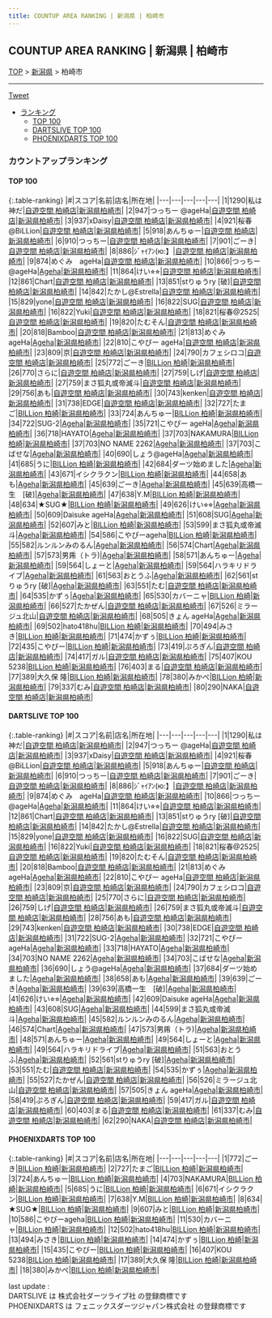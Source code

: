 ```yaml
---
title: COUNTUP AREA RANKING | 新潟県 | 柏崎市
---
```

## COUNTUP AREA RANKING | 新潟県 | 柏崎市

[TOP](/darts/rank/) > [新潟県](/darts/rank/新潟県/) > 柏崎市

___

<a href="https://twitter.com/share?ref_src=twsrc%5Etfw" data-text="COUNTUP AREA RANKING | 新潟県柏崎市" class="twitter-share-button" data-hashtags="DARTSLIVE,PHOENIXDARTS,darts,ダーツ" data-show-count="false">Tweet</a>

* [ランキング](#カウントアップランキング)
    * [TOP 100](#top-100)
    * [DARTSLIVE TOP 100](#dartslive-top-100)
    * [PHOENIXDARTS TOP 100](#phoenixdarts-top-100)

### カウントアップランキング

#### TOP 100



{:.table-ranking}
|#|スコア|名前|店名|所在地|
|---|---|---|---|---|
|1|1290|<span class="rank-name-dl">私は神だ</span>|<a href="https://search.dartslive.com/jp/shop/af9ddf458b272ca358d385ea46352d8f">自遊空間 柏崎店</a>|<a href="/darts/rank/新潟県/柏崎市">新潟県柏崎市</a>|
|2|947|<span class="rank-name-dl">つっちー @ageHa</span>|<a href="https://search.dartslive.com/jp/shop/af9ddf458b272ca358d385ea46352d8f">自遊空間 柏崎店</a>|<a href="/darts/rank/新潟県/柏崎市">新潟県柏崎市</a>|
|3|937|<span class="rank-name-dl">xDaisy</span>|<a href="https://search.dartslive.com/jp/shop/af9ddf458b272ca358d385ea46352d8f">自遊空間 柏崎店</a>|<a href="/darts/rank/新潟県/柏崎市">新潟県柏崎市</a>|
|4|921|<span class="rank-name-dl">桜春@BiLLion</span>|<a href="https://search.dartslive.com/jp/shop/af9ddf458b272ca358d385ea46352d8f">自遊空間 柏崎店</a>|<a href="/darts/rank/新潟県/柏崎市">新潟県柏崎市</a>|
|5|918|<span class="rank-name-dl">あんちゅー</span>|<a href="https://search.dartslive.com/jp/shop/af9ddf458b272ca358d385ea46352d8f">自遊空間 柏崎店</a>|<a href="/darts/rank/新潟県/柏崎市">新潟県柏崎市</a>|
|6|910|<span class="rank-name-dl">つっちー</span>|<a href="https://search.dartslive.com/jp/shop/af9ddf458b272ca358d385ea46352d8f">自遊空間 柏崎店</a>|<a href="/darts/rank/新潟県/柏崎市">新潟県柏崎市</a>|
|7|901|<span class="rank-name-dl">ごーき</span>|<a href="https://search.dartslive.com/jp/shop/af9ddf458b272ca358d385ea46352d8f">自遊空間 柏崎店</a>|<a href="/darts/rank/新潟県/柏崎市">新潟県柏崎市</a>|
|8|886|<span class="rank-name-dl">ｼﾞｬｲｱﾝ(ю:】</span>|<a href="https://search.dartslive.com/jp/shop/af9ddf458b272ca358d385ea46352d8f">自遊空間 柏崎店</a>|<a href="/darts/rank/新潟県/柏崎市">新潟県柏崎市</a>|
|9|874|<span class="rank-name-dl">めぐみ　ageHa</span>|<a href="https://search.dartslive.com/jp/shop/af9ddf458b272ca358d385ea46352d8f">自遊空間 柏崎店</a>|<a href="/darts/rank/新潟県/柏崎市">新潟県柏崎市</a>|
|10|866|<span class="rank-name-dl">つっちー @ageHa</span>|<a href="https://search.dartslive.com/jp/shop/51ebc8326155783df454cb89828a1cfe">Ageha</a>|<a href="/darts/rank/新潟県/柏崎市">新潟県柏崎市</a>|
|11|864|<span class="rank-name-dl">けい⭐︎⭐︎</span>|<a href="https://search.dartslive.com/jp/shop/af9ddf458b272ca358d385ea46352d8f">自遊空間 柏崎店</a>|<a href="/darts/rank/新潟県/柏崎市">新潟県柏崎市</a>|
|12|861|<span class="rank-name-dl">Chart</span>|<a href="https://search.dartslive.com/jp/shop/af9ddf458b272ca358d385ea46352d8f">自遊空間 柏崎店</a>|<a href="/darts/rank/新潟県/柏崎市">新潟県柏崎市</a>|
|13|851|<span class="rank-name-dl">stりゅうry [破]</span>|<a href="https://search.dartslive.com/jp/shop/af9ddf458b272ca358d385ea46352d8f">自遊空間 柏崎店</a>|<a href="/darts/rank/新潟県/柏崎市">新潟県柏崎市</a>|
|14|842|<span class="rank-name-dl">たかし@Estrella</span>|<a href="https://search.dartslive.com/jp/shop/af9ddf458b272ca358d385ea46352d8f">自遊空間 柏崎店</a>|<a href="/darts/rank/新潟県/柏崎市">新潟県柏崎市</a>|
|15|829|<span class="rank-name-dl">yone</span>|<a href="https://search.dartslive.com/jp/shop/af9ddf458b272ca358d385ea46352d8f">自遊空間 柏崎店</a>|<a href="/darts/rank/新潟県/柏崎市">新潟県柏崎市</a>|
|16|822|<span class="rank-name-dl">SUG</span>|<a href="https://search.dartslive.com/jp/shop/af9ddf458b272ca358d385ea46352d8f">自遊空間 柏崎店</a>|<a href="/darts/rank/新潟県/柏崎市">新潟県柏崎市</a>|
|16|822|<span class="rank-name-dl">Yuki</span>|<a href="https://search.dartslive.com/jp/shop/af9ddf458b272ca358d385ea46352d8f">自遊空間 柏崎店</a>|<a href="/darts/rank/新潟県/柏崎市">新潟県柏崎市</a>|
|18|821|<span class="rank-name-dl">桜春@2525</span>|<a href="https://search.dartslive.com/jp/shop/af9ddf458b272ca358d385ea46352d8f">自遊空間 柏崎店</a>|<a href="/darts/rank/新潟県/柏崎市">新潟県柏崎市</a>|
|19|820|<span class="rank-name-dl">たむそん</span>|<a href="https://search.dartslive.com/jp/shop/af9ddf458b272ca358d385ea46352d8f">自遊空間 柏崎店</a>|<a href="/darts/rank/新潟県/柏崎市">新潟県柏崎市</a>|
|20|818|<span class="rank-name-dl">Bamboo</span>|<a href="https://search.dartslive.com/jp/shop/af9ddf458b272ca358d385ea46352d8f">自遊空間 柏崎店</a>|<a href="/darts/rank/新潟県/柏崎市">新潟県柏崎市</a>|
|21|813|<span class="rank-name-dl">めぐみ　ageHa</span>|<a href="https://search.dartslive.com/jp/shop/51ebc8326155783df454cb89828a1cfe">Ageha</a>|<a href="/darts/rank/新潟県/柏崎市">新潟県柏崎市</a>|
|22|810|<span class="rank-name-dl">こやぴー ageHa</span>|<a href="https://search.dartslive.com/jp/shop/af9ddf458b272ca358d385ea46352d8f">自遊空間 柏崎店</a>|<a href="/darts/rank/新潟県/柏崎市">新潟県柏崎市</a>|
|23|809|<span class="rank-name-dl">京</span>|<a href="https://search.dartslive.com/jp/shop/af9ddf458b272ca358d385ea46352d8f">自遊空間 柏崎店</a>|<a href="/darts/rank/新潟県/柏崎市">新潟県柏崎市</a>|
|24|790|<span class="rank-name-dl">カフェシロコ</span>|<a href="https://search.dartslive.com/jp/shop/af9ddf458b272ca358d385ea46352d8f">自遊空間 柏崎店</a>|<a href="/darts/rank/新潟県/柏崎市">新潟県柏崎市</a>|
|25|772|<span class="rank-name-pd">ごーき</span>|<a href="https://vs.phoenixdarts.com/jp/shop/shopDetailInfo/s_85518?s_seq=85518">BILLion 柏崎</a>|<a href="/darts/rank/新潟県/柏崎市">新潟県柏崎市</a>|
|26|770|<span class="rank-name-dl">さらに</span>|<a href="https://search.dartslive.com/jp/shop/af9ddf458b272ca358d385ea46352d8f">自遊空間 柏崎店</a>|<a href="/darts/rank/新潟県/柏崎市">新潟県柏崎市</a>|
|27|759|<span class="rank-name-dl">しげ</span>|<a href="https://search.dartslive.com/jp/shop/af9ddf458b272ca358d385ea46352d8f">自遊空間 柏崎店</a>|<a href="/darts/rank/新潟県/柏崎市">新潟県柏崎市</a>|
|27|759|<span class="rank-name-dl">まさ狐丸或帝滅斗</span>|<a href="https://search.dartslive.com/jp/shop/af9ddf458b272ca358d385ea46352d8f">自遊空間 柏崎店</a>|<a href="/darts/rank/新潟県/柏崎市">新潟県柏崎市</a>|
|29|756|<span class="rank-name-dl">あも</span>|<a href="https://search.dartslive.com/jp/shop/af9ddf458b272ca358d385ea46352d8f">自遊空間 柏崎店</a>|<a href="/darts/rank/新潟県/柏崎市">新潟県柏崎市</a>|
|30|743|<span class="rank-name-dl">kenken</span>|<a href="https://search.dartslive.com/jp/shop/af9ddf458b272ca358d385ea46352d8f">自遊空間 柏崎店</a>|<a href="/darts/rank/新潟県/柏崎市">新潟県柏崎市</a>|
|31|738|<span class="rank-name-dl">EDGE</span>|<a href="https://search.dartslive.com/jp/shop/af9ddf458b272ca358d385ea46352d8f">自遊空間 柏崎店</a>|<a href="/darts/rank/新潟県/柏崎市">新潟県柏崎市</a>|
|32|727|<span class="rank-name-pd">たまご</span>|<a href="https://vs.phoenixdarts.com/jp/shop/shopDetailInfo/s_85518?s_seq=85518">BILLion 柏崎</a>|<a href="/darts/rank/新潟県/柏崎市">新潟県柏崎市</a>|
|33|724|<span class="rank-name-pd">あんちゅー</span>|<a href="https://vs.phoenixdarts.com/jp/shop/shopDetailInfo/s_85518?s_seq=85518">BILLion 柏崎</a>|<a href="/darts/rank/新潟県/柏崎市">新潟県柏崎市</a>|
|34|722|<span class="rank-name-dl">SUG-2</span>|<a href="https://search.dartslive.com/jp/shop/51ebc8326155783df454cb89828a1cfe">Ageha</a>|<a href="/darts/rank/新潟県/柏崎市">新潟県柏崎市</a>|
|35|721|<span class="rank-name-dl">こやぴー ageHa</span>|<a href="https://search.dartslive.com/jp/shop/51ebc8326155783df454cb89828a1cfe">Ageha</a>|<a href="/darts/rank/新潟県/柏崎市">新潟県柏崎市</a>|
|36|718|<span class="rank-name-dl">HAYATO</span>|<a href="https://search.dartslive.com/jp/shop/51ebc8326155783df454cb89828a1cfe">Ageha</a>|<a href="/darts/rank/新潟県/柏崎市">新潟県柏崎市</a>|
|37|703|<span class="rank-name-pd">NAKAMURA</span>|<a href="https://vs.phoenixdarts.com/jp/shop/shopDetailInfo/s_85518?s_seq=85518">BILLion 柏崎</a>|<a href="/darts/rank/新潟県/柏崎市">新潟県柏崎市</a>|
|37|703|<span class="rank-name-dl">NO NAME 2262</span>|<a href="https://search.dartslive.com/jp/shop/51ebc8326155783df454cb89828a1cfe">Ageha</a>|<a href="/darts/rank/新潟県/柏崎市">新潟県柏崎市</a>|
|37|703|<span class="rank-name-dl">こばせな</span>|<a href="https://search.dartslive.com/jp/shop/51ebc8326155783df454cb89828a1cfe">Ageha</a>|<a href="/darts/rank/新潟県/柏崎市">新潟県柏崎市</a>|
|40|690|<span class="rank-name-dl">しょう@ageHa</span>|<a href="https://search.dartslive.com/jp/shop/51ebc8326155783df454cb89828a1cfe">Ageha</a>|<a href="/darts/rank/新潟県/柏崎市">新潟県柏崎市</a>|
|41|685|<span class="rank-name-pd">うに</span>|<a href="https://vs.phoenixdarts.com/jp/shop/shopDetailInfo/s_85518?s_seq=85518">BILLion 柏崎</a>|<a href="/darts/rank/新潟県/柏崎市">新潟県柏崎市</a>|
|42|684|<span class="rank-name-dl">ダーツ始めました</span>|<a href="https://search.dartslive.com/jp/shop/51ebc8326155783df454cb89828a1cfe">Ageha</a>|<a href="/darts/rank/新潟県/柏崎市">新潟県柏崎市</a>|
|43|671|<span class="rank-name-pd">イシクラクン</span>|<a href="https://vs.phoenixdarts.com/jp/shop/shopDetailInfo/s_85518?s_seq=85518">BILLion 柏崎</a>|<a href="/darts/rank/新潟県/柏崎市">新潟県柏崎市</a>|
|44|658|<span class="rank-name-dl">あも</span>|<a href="https://search.dartslive.com/jp/shop/51ebc8326155783df454cb89828a1cfe">Ageha</a>|<a href="/darts/rank/新潟県/柏崎市">新潟県柏崎市</a>|
|45|639|<span class="rank-name-dl">ごーき</span>|<a href="https://search.dartslive.com/jp/shop/51ebc8326155783df454cb89828a1cfe">Ageha</a>|<a href="/darts/rank/新潟県/柏崎市">新潟県柏崎市</a>|
|45|639|<span class="rank-name-dl">高橋一生　[破]</span>|<a href="https://search.dartslive.com/jp/shop/51ebc8326155783df454cb89828a1cfe">Ageha</a>|<a href="/darts/rank/新潟県/柏崎市">新潟県柏崎市</a>|
|47|638|<span class="rank-name-pd">Y.M</span>|<a href="https://vs.phoenixdarts.com/jp/shop/shopDetailInfo/s_85518?s_seq=85518">BILLion 柏崎</a>|<a href="/darts/rank/新潟県/柏崎市">新潟県柏崎市</a>|
|48|634|<span class="rank-name-pd">★SUG★</span>|<a href="https://vs.phoenixdarts.com/jp/shop/shopDetailInfo/s_85518?s_seq=85518">BILLion 柏崎</a>|<a href="/darts/rank/新潟県/柏崎市">新潟県柏崎市</a>|
|49|626|<span class="rank-name-dl">けい⭐︎⭐︎</span>|<a href="https://search.dartslive.com/jp/shop/51ebc8326155783df454cb89828a1cfe">Ageha</a>|<a href="/darts/rank/新潟県/柏崎市">新潟県柏崎市</a>|
|50|609|<span class="rank-name-dl">Daisuke ageHa</span>|<a href="https://search.dartslive.com/jp/shop/51ebc8326155783df454cb89828a1cfe">Ageha</a>|<a href="/darts/rank/新潟県/柏崎市">新潟県柏崎市</a>|
|51|608|<span class="rank-name-dl">SUG</span>|<a href="https://search.dartslive.com/jp/shop/51ebc8326155783df454cb89828a1cfe">Ageha</a>|<a href="/darts/rank/新潟県/柏崎市">新潟県柏崎市</a>|
|52|607|<span class="rank-name-pd">みと</span>|<a href="https://vs.phoenixdarts.com/jp/shop/shopDetailInfo/s_85518?s_seq=85518">BILLion 柏崎</a>|<a href="/darts/rank/新潟県/柏崎市">新潟県柏崎市</a>|
|53|599|<span class="rank-name-dl">まさ狐丸或帝滅斗</span>|<a href="https://search.dartslive.com/jp/shop/51ebc8326155783df454cb89828a1cfe">Ageha</a>|<a href="/darts/rank/新潟県/柏崎市">新潟県柏崎市</a>|
|54|586|<span class="rank-name-pd">こやぴーageha</span>|<a href="https://vs.phoenixdarts.com/jp/shop/shopDetailInfo/s_85518?s_seq=85518">BILLion 柏崎</a>|<a href="/darts/rank/新潟県/柏崎市">新潟県柏崎市</a>|
|55|582|<span class="rank-name-dl">ルンルンみのるん</span>|<a href="https://search.dartslive.com/jp/shop/51ebc8326155783df454cb89828a1cfe">Ageha</a>|<a href="/darts/rank/新潟県/柏崎市">新潟県柏崎市</a>|
|56|574|<span class="rank-name-dl">Chart</span>|<a href="https://search.dartslive.com/jp/shop/51ebc8326155783df454cb89828a1cfe">Ageha</a>|<a href="/darts/rank/新潟県/柏崎市">新潟県柏崎市</a>|
|57|573|<span class="rank-name-dl">男乕（トラ)</span>|<a href="https://search.dartslive.com/jp/shop/51ebc8326155783df454cb89828a1cfe">Ageha</a>|<a href="/darts/rank/新潟県/柏崎市">新潟県柏崎市</a>|
|58|571|<span class="rank-name-dl">あんちゅー</span>|<a href="https://search.dartslive.com/jp/shop/51ebc8326155783df454cb89828a1cfe">Ageha</a>|<a href="/darts/rank/新潟県/柏崎市">新潟県柏崎市</a>|
|59|564|<span class="rank-name-dl">しょーと</span>|<a href="https://search.dartslive.com/jp/shop/51ebc8326155783df454cb89828a1cfe">Ageha</a>|<a href="/darts/rank/新潟県/柏崎市">新潟県柏崎市</a>|
|59|564|<span class="rank-name-dl">ハラキリドライブ</span>|<a href="https://search.dartslive.com/jp/shop/51ebc8326155783df454cb89828a1cfe">Ageha</a>|<a href="/darts/rank/新潟県/柏崎市">新潟県柏崎市</a>|
|61|563|<span class="rank-name-dl">おとうふ</span>|<a href="https://search.dartslive.com/jp/shop/51ebc8326155783df454cb89828a1cfe">Ageha</a>|<a href="/darts/rank/新潟県/柏崎市">新潟県柏崎市</a>|
|62|561|<span class="rank-name-dl">stりゅうry [破]</span>|<a href="https://search.dartslive.com/jp/shop/51ebc8326155783df454cb89828a1cfe">Ageha</a>|<a href="/darts/rank/新潟県/柏崎市">新潟県柏崎市</a>|
|63|551|<span class="rank-name-dl">たむ</span>|<a href="https://search.dartslive.com/jp/shop/af9ddf458b272ca358d385ea46352d8f">自遊空間 柏崎店</a>|<a href="/darts/rank/新潟県/柏崎市">新潟県柏崎市</a>|
|64|535|<span class="rank-name-dl">かずぅ</span>|<a href="https://search.dartslive.com/jp/shop/51ebc8326155783df454cb89828a1cfe">Ageha</a>|<a href="/darts/rank/新潟県/柏崎市">新潟県柏崎市</a>|
|65|530|<span class="rank-name-pd">カバーニャ</span>|<a href="https://vs.phoenixdarts.com/jp/shop/shopDetailInfo/s_85518?s_seq=85518">BILLion 柏崎</a>|<a href="/darts/rank/新潟県/柏崎市">新潟県柏崎市</a>|
|66|527|<span class="rank-name-dl">たかぜん</span>|<a href="https://search.dartslive.com/jp/shop/af9ddf458b272ca358d385ea46352d8f">自遊空間 柏崎店</a>|<a href="/darts/rank/新潟県/柏崎市">新潟県柏崎市</a>|
|67|526|<span class="rank-name-dl">ミラージュ北山</span>|<a href="https://search.dartslive.com/jp/shop/af9ddf458b272ca358d385ea46352d8f">自遊空間 柏崎店</a>|<a href="/darts/rank/新潟県/柏崎市">新潟県柏崎市</a>|
|68|505|<span class="rank-name-dl">きょん ageHa</span>|<a href="https://search.dartslive.com/jp/shop/51ebc8326155783df454cb89828a1cfe">Ageha</a>|<a href="/darts/rank/新潟県/柏崎市">新潟県柏崎市</a>|
|69|502|<span class="rank-name-pd">hato418hu</span>|<a href="https://vs.phoenixdarts.com/jp/shop/shopDetailInfo/s_85518?s_seq=85518">BILLion 柏崎</a>|<a href="/darts/rank/新潟県/柏崎市">新潟県柏崎市</a>|
|70|494|<span class="rank-name-pd">みさき</span>|<a href="https://vs.phoenixdarts.com/jp/shop/shopDetailInfo/s_85518?s_seq=85518">BILLion 柏崎</a>|<a href="/darts/rank/新潟県/柏崎市">新潟県柏崎市</a>|
|71|474|<span class="rank-name-pd">かずぅ</span>|<a href="https://vs.phoenixdarts.com/jp/shop/shopDetailInfo/s_85518?s_seq=85518">BILLion 柏崎</a>|<a href="/darts/rank/新潟県/柏崎市">新潟県柏崎市</a>|
|72|435|<span class="rank-name-pd">こやぴー</span>|<a href="https://vs.phoenixdarts.com/jp/shop/shopDetailInfo/s_85518?s_seq=85518">BILLion 柏崎</a>|<a href="/darts/rank/新潟県/柏崎市">新潟県柏崎市</a>|
|73|419|<span class="rank-name-dl">ぷろぎん</span>|<a href="https://search.dartslive.com/jp/shop/af9ddf458b272ca358d385ea46352d8f">自遊空間 柏崎店</a>|<a href="/darts/rank/新潟県/柏崎市">新潟県柏崎市</a>|
|74|417|<span class="rank-name-dl">ガル</span>|<a href="https://search.dartslive.com/jp/shop/af9ddf458b272ca358d385ea46352d8f">自遊空間 柏崎店</a>|<a href="/darts/rank/新潟県/柏崎市">新潟県柏崎市</a>|
|75|407|<span class="rank-name-pd">KOU 5238</span>|<a href="https://vs.phoenixdarts.com/jp/shop/shopDetailInfo/s_85518?s_seq=85518">BILLion 柏崎</a>|<a href="/darts/rank/新潟県/柏崎市">新潟県柏崎市</a>|
|76|403|<span class="rank-name-dl">まる</span>|<a href="https://search.dartslive.com/jp/shop/af9ddf458b272ca358d385ea46352d8f">自遊空間 柏崎店</a>|<a href="/darts/rank/新潟県/柏崎市">新潟県柏崎市</a>|
|77|389|<span class="rank-name-pd">大久保 隆</span>|<a href="https://vs.phoenixdarts.com/jp/shop/shopDetailInfo/s_85518?s_seq=85518">BILLion 柏崎</a>|<a href="/darts/rank/新潟県/柏崎市">新潟県柏崎市</a>|
|78|380|<span class="rank-name-pd">みかぺ</span>|<a href="https://vs.phoenixdarts.com/jp/shop/shopDetailInfo/s_85518?s_seq=85518">BILLion 柏崎</a>|<a href="/darts/rank/新潟県/柏崎市">新潟県柏崎市</a>|
|79|337|<span class="rank-name-dl">むみ</span>|<a href="https://search.dartslive.com/jp/shop/af9ddf458b272ca358d385ea46352d8f">自遊空間 柏崎店</a>|<a href="/darts/rank/新潟県/柏崎市">新潟県柏崎市</a>|
|80|290|<span class="rank-name-dl">NAKA</span>|<a href="https://search.dartslive.com/jp/shop/af9ddf458b272ca358d385ea46352d8f">自遊空間 柏崎店</a>|<a href="/darts/rank/新潟県/柏崎市">新潟県柏崎市</a>|


#### DARTSLIVE TOP 100



{:.table-ranking}
|#|スコア|名前|店名|所在地|
|---|---|---|---|---|
|1|1290|<span class="rank-name-dl">私は神だ</span>|<a href="https://search.dartslive.com/jp/shop/af9ddf458b272ca358d385ea46352d8f">自遊空間 柏崎店</a>|<a href="/darts/rank/新潟県/柏崎市">新潟県柏崎市</a>|
|2|947|<span class="rank-name-dl">つっちー @ageHa</span>|<a href="https://search.dartslive.com/jp/shop/af9ddf458b272ca358d385ea46352d8f">自遊空間 柏崎店</a>|<a href="/darts/rank/新潟県/柏崎市">新潟県柏崎市</a>|
|3|937|<span class="rank-name-dl">xDaisy</span>|<a href="https://search.dartslive.com/jp/shop/af9ddf458b272ca358d385ea46352d8f">自遊空間 柏崎店</a>|<a href="/darts/rank/新潟県/柏崎市">新潟県柏崎市</a>|
|4|921|<span class="rank-name-dl">桜春@BiLLion</span>|<a href="https://search.dartslive.com/jp/shop/af9ddf458b272ca358d385ea46352d8f">自遊空間 柏崎店</a>|<a href="/darts/rank/新潟県/柏崎市">新潟県柏崎市</a>|
|5|918|<span class="rank-name-dl">あんちゅー</span>|<a href="https://search.dartslive.com/jp/shop/af9ddf458b272ca358d385ea46352d8f">自遊空間 柏崎店</a>|<a href="/darts/rank/新潟県/柏崎市">新潟県柏崎市</a>|
|6|910|<span class="rank-name-dl">つっちー</span>|<a href="https://search.dartslive.com/jp/shop/af9ddf458b272ca358d385ea46352d8f">自遊空間 柏崎店</a>|<a href="/darts/rank/新潟県/柏崎市">新潟県柏崎市</a>|
|7|901|<span class="rank-name-dl">ごーき</span>|<a href="https://search.dartslive.com/jp/shop/af9ddf458b272ca358d385ea46352d8f">自遊空間 柏崎店</a>|<a href="/darts/rank/新潟県/柏崎市">新潟県柏崎市</a>|
|8|886|<span class="rank-name-dl">ｼﾞｬｲｱﾝ(ю:】</span>|<a href="https://search.dartslive.com/jp/shop/af9ddf458b272ca358d385ea46352d8f">自遊空間 柏崎店</a>|<a href="/darts/rank/新潟県/柏崎市">新潟県柏崎市</a>|
|9|874|<span class="rank-name-dl">めぐみ　ageHa</span>|<a href="https://search.dartslive.com/jp/shop/af9ddf458b272ca358d385ea46352d8f">自遊空間 柏崎店</a>|<a href="/darts/rank/新潟県/柏崎市">新潟県柏崎市</a>|
|10|866|<span class="rank-name-dl">つっちー @ageHa</span>|<a href="https://search.dartslive.com/jp/shop/51ebc8326155783df454cb89828a1cfe">Ageha</a>|<a href="/darts/rank/新潟県/柏崎市">新潟県柏崎市</a>|
|11|864|<span class="rank-name-dl">けい⭐︎⭐︎</span>|<a href="https://search.dartslive.com/jp/shop/af9ddf458b272ca358d385ea46352d8f">自遊空間 柏崎店</a>|<a href="/darts/rank/新潟県/柏崎市">新潟県柏崎市</a>|
|12|861|<span class="rank-name-dl">Chart</span>|<a href="https://search.dartslive.com/jp/shop/af9ddf458b272ca358d385ea46352d8f">自遊空間 柏崎店</a>|<a href="/darts/rank/新潟県/柏崎市">新潟県柏崎市</a>|
|13|851|<span class="rank-name-dl">stりゅうry [破]</span>|<a href="https://search.dartslive.com/jp/shop/af9ddf458b272ca358d385ea46352d8f">自遊空間 柏崎店</a>|<a href="/darts/rank/新潟県/柏崎市">新潟県柏崎市</a>|
|14|842|<span class="rank-name-dl">たかし@Estrella</span>|<a href="https://search.dartslive.com/jp/shop/af9ddf458b272ca358d385ea46352d8f">自遊空間 柏崎店</a>|<a href="/darts/rank/新潟県/柏崎市">新潟県柏崎市</a>|
|15|829|<span class="rank-name-dl">yone</span>|<a href="https://search.dartslive.com/jp/shop/af9ddf458b272ca358d385ea46352d8f">自遊空間 柏崎店</a>|<a href="/darts/rank/新潟県/柏崎市">新潟県柏崎市</a>|
|16|822|<span class="rank-name-dl">SUG</span>|<a href="https://search.dartslive.com/jp/shop/af9ddf458b272ca358d385ea46352d8f">自遊空間 柏崎店</a>|<a href="/darts/rank/新潟県/柏崎市">新潟県柏崎市</a>|
|16|822|<span class="rank-name-dl">Yuki</span>|<a href="https://search.dartslive.com/jp/shop/af9ddf458b272ca358d385ea46352d8f">自遊空間 柏崎店</a>|<a href="/darts/rank/新潟県/柏崎市">新潟県柏崎市</a>|
|18|821|<span class="rank-name-dl">桜春@2525</span>|<a href="https://search.dartslive.com/jp/shop/af9ddf458b272ca358d385ea46352d8f">自遊空間 柏崎店</a>|<a href="/darts/rank/新潟県/柏崎市">新潟県柏崎市</a>|
|19|820|<span class="rank-name-dl">たむそん</span>|<a href="https://search.dartslive.com/jp/shop/af9ddf458b272ca358d385ea46352d8f">自遊空間 柏崎店</a>|<a href="/darts/rank/新潟県/柏崎市">新潟県柏崎市</a>|
|20|818|<span class="rank-name-dl">Bamboo</span>|<a href="https://search.dartslive.com/jp/shop/af9ddf458b272ca358d385ea46352d8f">自遊空間 柏崎店</a>|<a href="/darts/rank/新潟県/柏崎市">新潟県柏崎市</a>|
|21|813|<span class="rank-name-dl">めぐみ　ageHa</span>|<a href="https://search.dartslive.com/jp/shop/51ebc8326155783df454cb89828a1cfe">Ageha</a>|<a href="/darts/rank/新潟県/柏崎市">新潟県柏崎市</a>|
|22|810|<span class="rank-name-dl">こやぴー ageHa</span>|<a href="https://search.dartslive.com/jp/shop/af9ddf458b272ca358d385ea46352d8f">自遊空間 柏崎店</a>|<a href="/darts/rank/新潟県/柏崎市">新潟県柏崎市</a>|
|23|809|<span class="rank-name-dl">京</span>|<a href="https://search.dartslive.com/jp/shop/af9ddf458b272ca358d385ea46352d8f">自遊空間 柏崎店</a>|<a href="/darts/rank/新潟県/柏崎市">新潟県柏崎市</a>|
|24|790|<span class="rank-name-dl">カフェシロコ</span>|<a href="https://search.dartslive.com/jp/shop/af9ddf458b272ca358d385ea46352d8f">自遊空間 柏崎店</a>|<a href="/darts/rank/新潟県/柏崎市">新潟県柏崎市</a>|
|25|770|<span class="rank-name-dl">さらに</span>|<a href="https://search.dartslive.com/jp/shop/af9ddf458b272ca358d385ea46352d8f">自遊空間 柏崎店</a>|<a href="/darts/rank/新潟県/柏崎市">新潟県柏崎市</a>|
|26|759|<span class="rank-name-dl">しげ</span>|<a href="https://search.dartslive.com/jp/shop/af9ddf458b272ca358d385ea46352d8f">自遊空間 柏崎店</a>|<a href="/darts/rank/新潟県/柏崎市">新潟県柏崎市</a>|
|26|759|<span class="rank-name-dl">まさ狐丸或帝滅斗</span>|<a href="https://search.dartslive.com/jp/shop/af9ddf458b272ca358d385ea46352d8f">自遊空間 柏崎店</a>|<a href="/darts/rank/新潟県/柏崎市">新潟県柏崎市</a>|
|28|756|<span class="rank-name-dl">あも</span>|<a href="https://search.dartslive.com/jp/shop/af9ddf458b272ca358d385ea46352d8f">自遊空間 柏崎店</a>|<a href="/darts/rank/新潟県/柏崎市">新潟県柏崎市</a>|
|29|743|<span class="rank-name-dl">kenken</span>|<a href="https://search.dartslive.com/jp/shop/af9ddf458b272ca358d385ea46352d8f">自遊空間 柏崎店</a>|<a href="/darts/rank/新潟県/柏崎市">新潟県柏崎市</a>|
|30|738|<span class="rank-name-dl">EDGE</span>|<a href="https://search.dartslive.com/jp/shop/af9ddf458b272ca358d385ea46352d8f">自遊空間 柏崎店</a>|<a href="/darts/rank/新潟県/柏崎市">新潟県柏崎市</a>|
|31|722|<span class="rank-name-dl">SUG-2</span>|<a href="https://search.dartslive.com/jp/shop/51ebc8326155783df454cb89828a1cfe">Ageha</a>|<a href="/darts/rank/新潟県/柏崎市">新潟県柏崎市</a>|
|32|721|<span class="rank-name-dl">こやぴー ageHa</span>|<a href="https://search.dartslive.com/jp/shop/51ebc8326155783df454cb89828a1cfe">Ageha</a>|<a href="/darts/rank/新潟県/柏崎市">新潟県柏崎市</a>|
|33|718|<span class="rank-name-dl">HAYATO</span>|<a href="https://search.dartslive.com/jp/shop/51ebc8326155783df454cb89828a1cfe">Ageha</a>|<a href="/darts/rank/新潟県/柏崎市">新潟県柏崎市</a>|
|34|703|<span class="rank-name-dl">NO NAME 2262</span>|<a href="https://search.dartslive.com/jp/shop/51ebc8326155783df454cb89828a1cfe">Ageha</a>|<a href="/darts/rank/新潟県/柏崎市">新潟県柏崎市</a>|
|34|703|<span class="rank-name-dl">こばせな</span>|<a href="https://search.dartslive.com/jp/shop/51ebc8326155783df454cb89828a1cfe">Ageha</a>|<a href="/darts/rank/新潟県/柏崎市">新潟県柏崎市</a>|
|36|690|<span class="rank-name-dl">しょう@ageHa</span>|<a href="https://search.dartslive.com/jp/shop/51ebc8326155783df454cb89828a1cfe">Ageha</a>|<a href="/darts/rank/新潟県/柏崎市">新潟県柏崎市</a>|
|37|684|<span class="rank-name-dl">ダーツ始めました</span>|<a href="https://search.dartslive.com/jp/shop/51ebc8326155783df454cb89828a1cfe">Ageha</a>|<a href="/darts/rank/新潟県/柏崎市">新潟県柏崎市</a>|
|38|658|<span class="rank-name-dl">あも</span>|<a href="https://search.dartslive.com/jp/shop/51ebc8326155783df454cb89828a1cfe">Ageha</a>|<a href="/darts/rank/新潟県/柏崎市">新潟県柏崎市</a>|
|39|639|<span class="rank-name-dl">ごーき</span>|<a href="https://search.dartslive.com/jp/shop/51ebc8326155783df454cb89828a1cfe">Ageha</a>|<a href="/darts/rank/新潟県/柏崎市">新潟県柏崎市</a>|
|39|639|<span class="rank-name-dl">高橋一生　[破]</span>|<a href="https://search.dartslive.com/jp/shop/51ebc8326155783df454cb89828a1cfe">Ageha</a>|<a href="/darts/rank/新潟県/柏崎市">新潟県柏崎市</a>|
|41|626|<span class="rank-name-dl">けい⭐︎⭐︎</span>|<a href="https://search.dartslive.com/jp/shop/51ebc8326155783df454cb89828a1cfe">Ageha</a>|<a href="/darts/rank/新潟県/柏崎市">新潟県柏崎市</a>|
|42|609|<span class="rank-name-dl">Daisuke ageHa</span>|<a href="https://search.dartslive.com/jp/shop/51ebc8326155783df454cb89828a1cfe">Ageha</a>|<a href="/darts/rank/新潟県/柏崎市">新潟県柏崎市</a>|
|43|608|<span class="rank-name-dl">SUG</span>|<a href="https://search.dartslive.com/jp/shop/51ebc8326155783df454cb89828a1cfe">Ageha</a>|<a href="/darts/rank/新潟県/柏崎市">新潟県柏崎市</a>|
|44|599|<span class="rank-name-dl">まさ狐丸或帝滅斗</span>|<a href="https://search.dartslive.com/jp/shop/51ebc8326155783df454cb89828a1cfe">Ageha</a>|<a href="/darts/rank/新潟県/柏崎市">新潟県柏崎市</a>|
|45|582|<span class="rank-name-dl">ルンルンみのるん</span>|<a href="https://search.dartslive.com/jp/shop/51ebc8326155783df454cb89828a1cfe">Ageha</a>|<a href="/darts/rank/新潟県/柏崎市">新潟県柏崎市</a>|
|46|574|<span class="rank-name-dl">Chart</span>|<a href="https://search.dartslive.com/jp/shop/51ebc8326155783df454cb89828a1cfe">Ageha</a>|<a href="/darts/rank/新潟県/柏崎市">新潟県柏崎市</a>|
|47|573|<span class="rank-name-dl">男乕（トラ)</span>|<a href="https://search.dartslive.com/jp/shop/51ebc8326155783df454cb89828a1cfe">Ageha</a>|<a href="/darts/rank/新潟県/柏崎市">新潟県柏崎市</a>|
|48|571|<span class="rank-name-dl">あんちゅー</span>|<a href="https://search.dartslive.com/jp/shop/51ebc8326155783df454cb89828a1cfe">Ageha</a>|<a href="/darts/rank/新潟県/柏崎市">新潟県柏崎市</a>|
|49|564|<span class="rank-name-dl">しょーと</span>|<a href="https://search.dartslive.com/jp/shop/51ebc8326155783df454cb89828a1cfe">Ageha</a>|<a href="/darts/rank/新潟県/柏崎市">新潟県柏崎市</a>|
|49|564|<span class="rank-name-dl">ハラキリドライブ</span>|<a href="https://search.dartslive.com/jp/shop/51ebc8326155783df454cb89828a1cfe">Ageha</a>|<a href="/darts/rank/新潟県/柏崎市">新潟県柏崎市</a>|
|51|563|<span class="rank-name-dl">おとうふ</span>|<a href="https://search.dartslive.com/jp/shop/51ebc8326155783df454cb89828a1cfe">Ageha</a>|<a href="/darts/rank/新潟県/柏崎市">新潟県柏崎市</a>|
|52|561|<span class="rank-name-dl">stりゅうry [破]</span>|<a href="https://search.dartslive.com/jp/shop/51ebc8326155783df454cb89828a1cfe">Ageha</a>|<a href="/darts/rank/新潟県/柏崎市">新潟県柏崎市</a>|
|53|551|<span class="rank-name-dl">たむ</span>|<a href="https://search.dartslive.com/jp/shop/af9ddf458b272ca358d385ea46352d8f">自遊空間 柏崎店</a>|<a href="/darts/rank/新潟県/柏崎市">新潟県柏崎市</a>|
|54|535|<span class="rank-name-dl">かずぅ</span>|<a href="https://search.dartslive.com/jp/shop/51ebc8326155783df454cb89828a1cfe">Ageha</a>|<a href="/darts/rank/新潟県/柏崎市">新潟県柏崎市</a>|
|55|527|<span class="rank-name-dl">たかぜん</span>|<a href="https://search.dartslive.com/jp/shop/af9ddf458b272ca358d385ea46352d8f">自遊空間 柏崎店</a>|<a href="/darts/rank/新潟県/柏崎市">新潟県柏崎市</a>|
|56|526|<span class="rank-name-dl">ミラージュ北山</span>|<a href="https://search.dartslive.com/jp/shop/af9ddf458b272ca358d385ea46352d8f">自遊空間 柏崎店</a>|<a href="/darts/rank/新潟県/柏崎市">新潟県柏崎市</a>|
|57|505|<span class="rank-name-dl">きょん ageHa</span>|<a href="https://search.dartslive.com/jp/shop/51ebc8326155783df454cb89828a1cfe">Ageha</a>|<a href="/darts/rank/新潟県/柏崎市">新潟県柏崎市</a>|
|58|419|<span class="rank-name-dl">ぷろぎん</span>|<a href="https://search.dartslive.com/jp/shop/af9ddf458b272ca358d385ea46352d8f">自遊空間 柏崎店</a>|<a href="/darts/rank/新潟県/柏崎市">新潟県柏崎市</a>|
|59|417|<span class="rank-name-dl">ガル</span>|<a href="https://search.dartslive.com/jp/shop/af9ddf458b272ca358d385ea46352d8f">自遊空間 柏崎店</a>|<a href="/darts/rank/新潟県/柏崎市">新潟県柏崎市</a>|
|60|403|<span class="rank-name-dl">まる</span>|<a href="https://search.dartslive.com/jp/shop/af9ddf458b272ca358d385ea46352d8f">自遊空間 柏崎店</a>|<a href="/darts/rank/新潟県/柏崎市">新潟県柏崎市</a>|
|61|337|<span class="rank-name-dl">むみ</span>|<a href="https://search.dartslive.com/jp/shop/af9ddf458b272ca358d385ea46352d8f">自遊空間 柏崎店</a>|<a href="/darts/rank/新潟県/柏崎市">新潟県柏崎市</a>|
|62|290|<span class="rank-name-dl">NAKA</span>|<a href="https://search.dartslive.com/jp/shop/af9ddf458b272ca358d385ea46352d8f">自遊空間 柏崎店</a>|<a href="/darts/rank/新潟県/柏崎市">新潟県柏崎市</a>|


#### PHOENIXDARTS TOP 100



{:.table-ranking}
|#|スコア|名前|店名|所在地|
|---|---|---|---|---|
|1|772|<span class="rank-name-pd">ごーき</span>|<a href="https://vs.phoenixdarts.com/jp/shop/shopDetailInfo/s_85518?s_seq=85518">BILLion 柏崎</a>|<a href="/darts/rank/新潟県/柏崎市">新潟県柏崎市</a>|
|2|727|<span class="rank-name-pd">たまご</span>|<a href="https://vs.phoenixdarts.com/jp/shop/shopDetailInfo/s_85518?s_seq=85518">BILLion 柏崎</a>|<a href="/darts/rank/新潟県/柏崎市">新潟県柏崎市</a>|
|3|724|<span class="rank-name-pd">あんちゅー</span>|<a href="https://vs.phoenixdarts.com/jp/shop/shopDetailInfo/s_85518?s_seq=85518">BILLion 柏崎</a>|<a href="/darts/rank/新潟県/柏崎市">新潟県柏崎市</a>|
|4|703|<span class="rank-name-pd">NAKAMURA</span>|<a href="https://vs.phoenixdarts.com/jp/shop/shopDetailInfo/s_85518?s_seq=85518">BILLion 柏崎</a>|<a href="/darts/rank/新潟県/柏崎市">新潟県柏崎市</a>|
|5|685|<span class="rank-name-pd">うに</span>|<a href="https://vs.phoenixdarts.com/jp/shop/shopDetailInfo/s_85518?s_seq=85518">BILLion 柏崎</a>|<a href="/darts/rank/新潟県/柏崎市">新潟県柏崎市</a>|
|6|671|<span class="rank-name-pd">イシクラクン</span>|<a href="https://vs.phoenixdarts.com/jp/shop/shopDetailInfo/s_85518?s_seq=85518">BILLion 柏崎</a>|<a href="/darts/rank/新潟県/柏崎市">新潟県柏崎市</a>|
|7|638|<span class="rank-name-pd">Y.M</span>|<a href="https://vs.phoenixdarts.com/jp/shop/shopDetailInfo/s_85518?s_seq=85518">BILLion 柏崎</a>|<a href="/darts/rank/新潟県/柏崎市">新潟県柏崎市</a>|
|8|634|<span class="rank-name-pd">★SUG★</span>|<a href="https://vs.phoenixdarts.com/jp/shop/shopDetailInfo/s_85518?s_seq=85518">BILLion 柏崎</a>|<a href="/darts/rank/新潟県/柏崎市">新潟県柏崎市</a>|
|9|607|<span class="rank-name-pd">みと</span>|<a href="https://vs.phoenixdarts.com/jp/shop/shopDetailInfo/s_85518?s_seq=85518">BILLion 柏崎</a>|<a href="/darts/rank/新潟県/柏崎市">新潟県柏崎市</a>|
|10|586|<span class="rank-name-pd">こやぴーageha</span>|<a href="https://vs.phoenixdarts.com/jp/shop/shopDetailInfo/s_85518?s_seq=85518">BILLion 柏崎</a>|<a href="/darts/rank/新潟県/柏崎市">新潟県柏崎市</a>|
|11|530|<span class="rank-name-pd">カバーニャ</span>|<a href="https://vs.phoenixdarts.com/jp/shop/shopDetailInfo/s_85518?s_seq=85518">BILLion 柏崎</a>|<a href="/darts/rank/新潟県/柏崎市">新潟県柏崎市</a>|
|12|502|<span class="rank-name-pd">hato418hu</span>|<a href="https://vs.phoenixdarts.com/jp/shop/shopDetailInfo/s_85518?s_seq=85518">BILLion 柏崎</a>|<a href="/darts/rank/新潟県/柏崎市">新潟県柏崎市</a>|
|13|494|<span class="rank-name-pd">みさき</span>|<a href="https://vs.phoenixdarts.com/jp/shop/shopDetailInfo/s_85518?s_seq=85518">BILLion 柏崎</a>|<a href="/darts/rank/新潟県/柏崎市">新潟県柏崎市</a>|
|14|474|<span class="rank-name-pd">かずぅ</span>|<a href="https://vs.phoenixdarts.com/jp/shop/shopDetailInfo/s_85518?s_seq=85518">BILLion 柏崎</a>|<a href="/darts/rank/新潟県/柏崎市">新潟県柏崎市</a>|
|15|435|<span class="rank-name-pd">こやぴー</span>|<a href="https://vs.phoenixdarts.com/jp/shop/shopDetailInfo/s_85518?s_seq=85518">BILLion 柏崎</a>|<a href="/darts/rank/新潟県/柏崎市">新潟県柏崎市</a>|
|16|407|<span class="rank-name-pd">KOU 5238</span>|<a href="https://vs.phoenixdarts.com/jp/shop/shopDetailInfo/s_85518?s_seq=85518">BILLion 柏崎</a>|<a href="/darts/rank/新潟県/柏崎市">新潟県柏崎市</a>|
|17|389|<span class="rank-name-pd">大久保 隆</span>|<a href="https://vs.phoenixdarts.com/jp/shop/shopDetailInfo/s_85518?s_seq=85518">BILLion 柏崎</a>|<a href="/darts/rank/新潟県/柏崎市">新潟県柏崎市</a>|
|18|380|<span class="rank-name-pd">みかぺ</span>|<a href="https://vs.phoenixdarts.com/jp/shop/shopDetailInfo/s_85518?s_seq=85518">BILLion 柏崎</a>|<a href="/darts/rank/新潟県/柏崎市">新潟県柏崎市</a>|


<div class="footer border-top border-gray-light mt-5 pt-3 text-right text-gray">
    last update : <span style="font-weight: italic" id="foot_last_modified"></span><br />
    DARTSLIVE は 株式会社ダーツライブ社 の登録商標です<br />
    PHOENIXDARTS は フェニックスダーツジャパン株式会社 の登録商標です<br />
</div>

<script src="https://cdnjs.cloudflare.com/ajax/libs/jquery.tablesorter/2.31.3/js/jquery.tablesorter.min.js" integrity="sha512-qzgd5cYSZcosqpzpn7zF2ZId8f/8CHmFKZ8j7mU4OUXTNRd5g+ZHBPsgKEwoqxCtdQvExE5LprwwPAgoicguNg==" crossorigin="anonymous" referrerpolicy="no-referrer"></script>
<link rel="stylesheet" href="https://cdnjs.cloudflare.com/ajax/libs/jquery.tablesorter/2.31.3/css/theme.default.min.css" integrity="sha512-wghhOJkjQX0Lh3NSWvNKeZ0ZpNn+SPVXX1Qyc9OCaogADktxrBiBdKGDoqVUOyhStvMBmJQ8ZdMHiR3wuEq8+w==" crossorigin="anonymous" referrerpolicy="no-referrer" />
<script>
$(function() {
    $(".table-ranking").tablesorter({sortList:[[0, 0]]});
    $("#foot_last_modified").text(formatDate(new Date(document.lastModified), 'yyyy-MM-dd HH:mm:ss'));
});
</script>

<script async src="https://platform.twitter.com/widgets.js" charset="utf-8"></script>